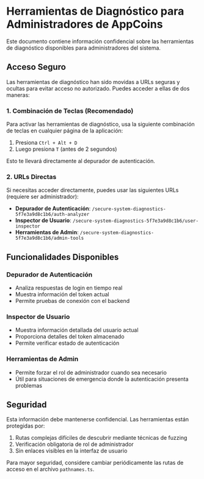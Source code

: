 # Herramientas de Diagnóstico para Administradores de AppCoins

Este documento contiene información confidencial sobre las herramientas de diagnóstico disponibles para administradores del sistema.

## Acceso Seguro

Las herramientas de diagnóstico han sido movidas a URLs seguras y ocultas para evitar acceso no autorizado. 
Puedes acceder a ellas de dos maneras:

### 1. Combinación de Teclas (Recomendado)

Para activar las herramientas de diagnóstico, usa la siguiente combinación de teclas en cualquier página de la aplicación:

1. Presiona `Ctrl + Alt + D`
2. Luego presiona `T` (antes de 2 segundos)

Esto te llevará directamente al depurador de autenticación.

### 2. URLs Directas

Si necesitas acceder directamente, puedes usar las siguientes URLs (requiere ser administrador):

- **Depurador de Autenticación**: `/secure-system-diagnostics-5f7e3a9d8c1b6/auth-analyzer`
- **Inspector de Usuario**: `/secure-system-diagnostics-5f7e3a9d8c1b6/user-inspector`
- **Herramientas de Admin**: `/secure-system-diagnostics-5f7e3a9d8c1b6/admin-tools`

## Funcionalidades Disponibles

### Depurador de Autenticación
- Analiza respuestas de login en tiempo real
- Muestra información del token actual
- Permite pruebas de conexión con el backend

### Inspector de Usuario
- Muestra información detallada del usuario actual
- Proporciona detalles del token almacenado
- Permite verificar estado de autenticación

### Herramientas de Admin
- Permite forzar el rol de administrador cuando sea necesario
- Útil para situaciones de emergencia donde la autenticación presenta problemas

## Seguridad

Esta información debe mantenerse confidencial. Las herramientas están protegidas por:

1. Rutas complejas difíciles de descubrir mediante técnicas de fuzzing
2. Verificación obligatoria de rol de administrador
3. Sin enlaces visibles en la interfaz de usuario

Para mayor seguridad, considere cambiar periódicamente las rutas de acceso en el archivo `pathnames.ts`. 